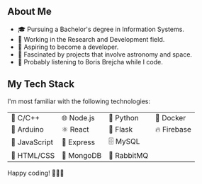 <body>
    <div>
        <h2>About Me</h2>
        <ul>
            <li>🎓 Pursuing a Bachelor's degree in Information Systems.</li>
            <li>💼 Working in the Research and Development field.</li>
            <li>🌟 Aspiring to become a developer.</li>
            <li>🌌 Fascinated by projects that involve astronomy and space.</li>
            <li>🎵 Probably listening to Boris Brejcha while I code.</li>
        </ul>
        <h2>My Tech Stack</h2>
        <p>I'm most familiar with the following technologies:</p>
        <table>
            <tr>
                <td>🐪 C/C++</td>
                <td>🌐 Node.js</td>
                <td>🐍 Python</td>
                <td>🐳 Docker</td>
            </tr>
            <tr>
                <td>🤖 Arduino</td>
                <td>⚛️ React</td>
                <td>🌿 Flask</td>
                <td>🔥 Firebase</td>
            </tr>
            <tr>
                <td>📜 JavaScript</td>
                <td>🚀 Express</td>
                <td>🗄️ MySQL</td>
                <td></td>
            </tr>
            <tr>
                <td>🧱 HTML/CSS</td>
                <td>🍃 MongoDB</td>
                <td>🐰 RabbitMQ</td>
                <td></td>
            </tr>
        </table>
        <p>Happy coding! 👨‍💻🚀</p>
    </div>
</body>
